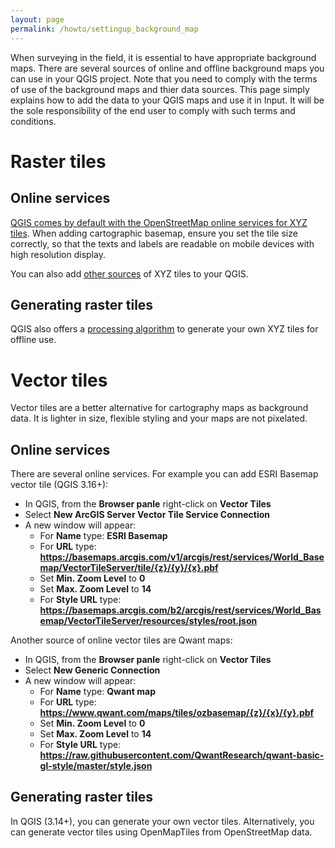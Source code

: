 ```yaml
---
layout: page
permalink: /howto/settingup_background_map
---
```


When surveying in the field, it is essential to have appropriate background maps. There are several sources of online and offline background maps you can use in your QGIS project. Note that you need to comply with the terms of use of the background maps and thier data sources. This page simply explains how to add the data to your QGIS maps and use it in Input. It will be the sole responsibility of the end user to comply with such terms and conditions.

# Raster tiles

## Online services

[QGIS comes by default with the OpenStreetMap online services for XYZ tiles](https://docs.qgis.org/3.10/en/docs/user_manual/managing_data_source/opening_data.html?highlight=xyz#using-xyz-tile-services). When adding cartographic basemap, ensure you set the tile size correctly, so that the texts and labels are readable on mobile devices with high resolution display.

You can also add [other sources](https://gis.stackexchange.com/questions/20191/adding-basemaps-from-google-or-bing-in-qgis/217670#217670) of XYZ tiles to your QGIS.

## Generating raster tiles
QGIS also offers a [processing algorithm](https://docs.qgis.org/3.10/en/docs/user_manual/processing_algs/qgis/rastertools.html) to generate your own XYZ tiles for offline use.

# Vector tiles

Vector tiles are a better alternative for cartography maps as background data. It is lighter in size, flexible styling and your maps are not pixelated.

## Online services

There are several online services. For example you can add ESRI Basemap vector tile (QGIS 3.16+):

- In QGIS, from the **Browser panle** right-click on **Vector Tiles**
- Select **New ArcGIS Server Vector Tile Service Connection**
- A new window will appear:
    - For **Name** type: **ESRI Basemap**
    - For **URL** type: **https://basemaps.arcgis.com/v1/arcgis/rest/services/World_Basemap/VectorTileServer/tile/{z}/{y}/{x}.pbf**
    - Set **Min. Zoom Level** to **0**
    - Set **Max. Zoom Level** to **14**
    - For **Style URL** type: **https://basemaps.arcgis.com/b2/arcgis/rest/services/World_Basemap/VectorTileServer/resources/styles/root.json**
    
Another source of online vector tiles are Qwant maps:
- In QGIS, from the **Browser panle** right-click on **Vector Tiles**
- Select **New Generic Connection**
- A new window will appear:
    - For **Name** type: **Qwant map**
    - For **URL** type: **https://www.qwant.com/maps/tiles/ozbasemap/{z}/{x}/{y}.pbf**
    - Set **Min. Zoom Level** to **0**
    - Set **Max. Zoom Level** to **14**
    - For **Style URL** type: **https://raw.githubusercontent.com/QwantResearch/qwant-basic-gl-style/master/style.json**


## Generating raster tiles
In QGIS (3.14+), you can generate your own vector tiles. Alternatively, you can generate vector tiles using OpenMapTiles from OpenStreetMap data.
